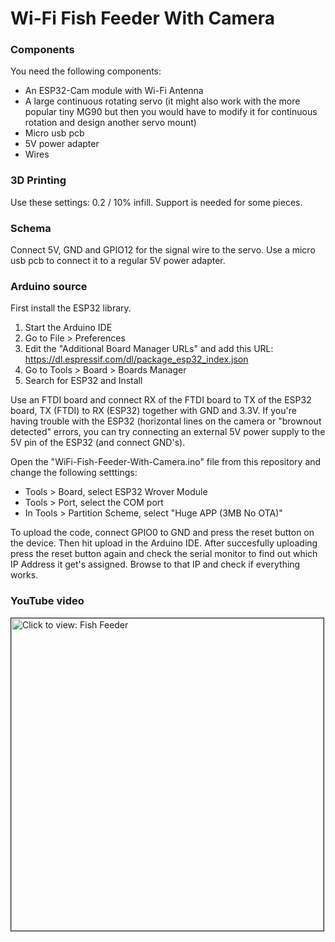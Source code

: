 # Wi-Fi Fish Feeder With Camera

### Components

You need the following components:

* An ESP32-Cam module with Wi-Fi Antenna
* A large continuous rotating servo (it might also work with the more popular tiny MG90 but then you would have to modify it for continuous rotation and design another servo mount)
* Micro usb pcb
* 5V power adapter
* Wires

### 3D Printing

Use these settings: 0.2 / 10% infill. Support is needed for some pieces.

### Schema

Connect 5V, GND and GPIO12 for the signal wire to the servo. Use a micro usb pcb to connect it to a regular 5V power adapter.

### Arduino source

First install the ESP32 library. 
1. Start the Arduino IDE
2. Go to File > Preferences
3. Edit the "Additional Board Manager URLs" and add this URL:
    https://dl.espressif.com/dl/package_esp32_index.json
4. Go to Tools > Board > Boards Manager
5. Search for ESP32 and Install

Use an FTDI board and connect RX of the FTDI board to TX of the ESP32 board, TX (FTDI) to RX (ESP32) together with GND and 3.3V. If you're having trouble with the ESP32 (horizontal lines on the camera or "brownout detected" errors, you can try connecting an external 5V power supply to the 5V pin of the ESP32 (and connect GND's).  

Open the "WiFi-Fish-Feeder-With-Camera.ino" file from this repository and change the following setttings:

* Tools > Board, select ESP32 Wrover Module
* Tools > Port, select the COM port 
* In Tools > Partition Scheme, select "Huge APP (3MB No OTA)"

To upload the code, connect GPIO0 to GND and press the reset button on the device. Then hit upload in the Arduino IDE. After succesfully uploading press the reset button again and check the serial monitor to find out which IP Address it get's assigned. Browse to that IP and check if everything works.

### YouTube video

<a href="https://youtu.be/dWhmNZHbLFU" target="_blank"><img src="https://img.youtube.com/vi/dWhmNZHbLFU/0.jpg" 
alt="Click to view: Fish Feeder" width="500" border="1" /></a>
